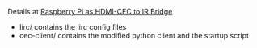 Details at [Raspberry Pi as HDMI-CEC to IR Bridge](http://www.area128.com/2016/06/raspberry-pi-as-hdmi-cec-to-ir-bridge/)

- lirc/  contains the lirc config files 
- cec-client/ contains the modified python client and the startup script
